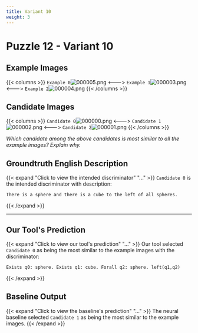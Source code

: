 ```yaml
---
title: Variant 10
weight: 3
---
```


# Puzzle 12 - Variant 10

## Example Images
{{< columns >}}
`Example 0`![000005.png](/clevr-variants/aphaeresis/fovariant-10/render/images/CLEVR_val_000005.png)
<--->
`Example 1`![000003.png](/clevr-variants/aphaeresis/fovariant-10/render/images/CLEVR_val_000003.png)
<--->
`Example 2`![000004.png](/clevr-variants/aphaeresis/fovariant-10/render/images/CLEVR_val_000004.png)
{{< /columns >}}

## Candidate Images
{{< columns >}}
`Candidate 0`![000000.png](/clevr-variants/aphaeresis/fovariant-10/render/images/CLEVR_val_000000.png)
<--->
`Candidate 1`![000002.png](/clevr-variants/aphaeresis/fovariant-10/render/images/CLEVR_val_000002.png)
<--->
`Candidate 2`![000001.png](/clevr-variants/aphaeresis/fovariant-10/render/images/CLEVR_val_000001.png)
{{< /columns >}}

*Which candidate among the above candidates is most similar to all the example images? Explain why.*

## Groundtruth English Description

{{< expand "Click to view the intended discriminator" "..." >}}
`Candidate 0` is the intended discriminator with description:
```plaintext 
There is a sphere and there is a cube to the left of all spheres.
```
{{< /expand >}}

---



## Our Tool's Prediction

{{< expand "Click to view our tool's prediction" "..." >}}
Our tool selected `Candidate 0` as being the most similar to the example images with the discriminator:
```plaintext
Exists q0: sphere. Exists q1: cube. Forall q2: sphere. left(q1,q2)
```
{{< /expand >}}



## Baseline Output

{{< expand "Click to view the baseline's prediction" "..." >}}
The neural baseline selected `Candidate 1` as being the most similar to the example images.
{{< /expand >}}

